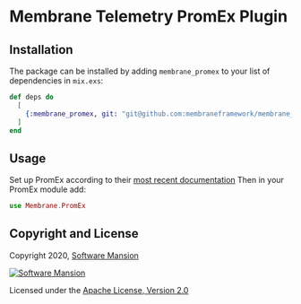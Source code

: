# Membrane Telemetry PromEx Plugin

## Installation

The package can be installed by adding `membrane_promex` to your list of dependencies in `mix.exs`:

```elixir
def deps do
  [
    {:membrane_promex, git: "git@github.com:membraneframework/membrane_promex.git"}
  ]
end
```

## Usage

Set up PromEx according to their [most recent documentation](https://github.com/akoutmos/prom_ex?tab=readme-ov-file#setting-up-promex)
Then in your PromEx module add: 
```elixir
use Membrane.PromEx
```

## Copyright and License

Copyright 2020, [Software Mansion](https://swmansion.com/?utm_source=git&utm_medium=readme&utm_campaign=membrane_template_plugin)

[![Software Mansion](https://logo.swmansion.com/logo?color=white&variant=desktop&width=200&tag=membrane-github)](https://swmansion.com/?utm_source=git&utm_medium=readme&utm_campaign=membrane_template_plugin)

Licensed under the [Apache License, Version 2.0](LICENSE)
